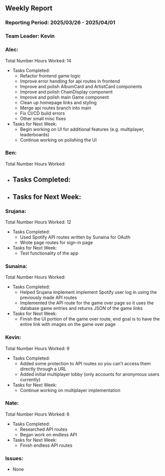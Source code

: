 ## **Weekly Report**

### **Reporting Period:** 2025/03/26 - 2025/04/01
### **Team Leader:** Kevin


### **Alec:**
Total Number Hours Worked: 14
- Tasks Completed:
  - Refactor frontend game logic
  - Improve error handling for api routes in frontend
  - Improve and polish AlbumCard and ArtistCard components
  - Improve and polish ChainDisplay component
  - Improve and polish main Game component
  - Clean up homepage links and styling
  - Merge api routes branch into main
  - Fix CI/CD build errors
  - Other small misc fixes
- Tasks for Next Week:
  - Begin working on UI for additional features (e.g. multiplayer, leaderboards)
  - Continue working on polishing the UI


### **Ben:**
Total Number Hours Worked:
- Tasks Completed:
  -
- Tasks for Next Week:
  -


### **Srujana:**
Total Number Hours Worked: 12
- Tasks Completed:
  - Used Spotify API routes written by Sunaina for OAuth
  - Wrote page routes for sign-in page
- Tasks for Next Week:
  - Test functionality of the app


### **Sunaina:**
Total Number Hours Worked: 
- Tasks Completed:
  - Helped Srujana implement implement Spotify user log in using the previously made API routes 
  - Implemented the API route for the game over page so it uses the database game entries and returns JSON of the game links
- Tasks for Next Week:
  - Finish the UI portion of the game over route, end goal is to have the entire link with images on the game over page  



### **Kevin:**
Total Number Hours Worked: 9
- Tasks Completed:
  - Added some protection to API routes so you can't access them directly through a URL
  - Added initial multiplayer lobby (only accounts for anonymous users currently)
- Tasks for Next Week:
  - Continue working on multiplayer implementation


### **Nate:**
Total Number Hours Worked: 6
- Tasks Completed:
  - Researched API routes
  - Began work on endless API
- Tasks for Next Week:
  - Finish endless API routes


### **Issues:**
- None
